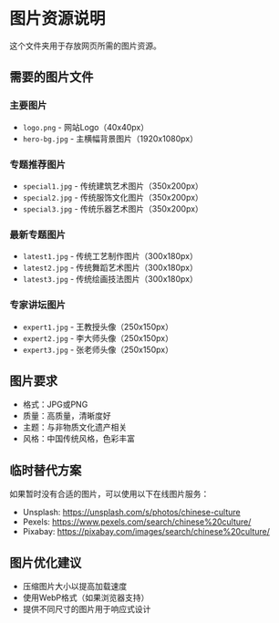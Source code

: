 # 图片资源说明

这个文件夹用于存放网页所需的图片资源。

## 需要的图片文件

### 主要图片
- `logo.png` - 网站Logo（40x40px）
- `hero-bg.jpg` - 主横幅背景图片（1920x1080px）

### 专题推荐图片
- `special1.jpg` - 传统建筑艺术图片（350x200px）
- `special2.jpg` - 传统服饰文化图片（350x200px）
- `special3.jpg` - 传统乐器艺术图片（350x200px）

### 最新专题图片
- `latest1.jpg` - 传统工艺制作图片（300x180px）
- `latest2.jpg` - 传统舞蹈艺术图片（300x180px）
- `latest3.jpg` - 传统绘画技法图片（300x180px）

### 专家讲坛图片
- `expert1.jpg` - 王教授头像（250x150px）
- `expert2.jpg` - 李大师头像（250x150px）
- `expert3.jpg` - 张老师头像（250x150px）

## 图片要求
- 格式：JPG或PNG
- 质量：高质量，清晰度好
- 主题：与非物质文化遗产相关
- 风格：中国传统风格，色彩丰富

## 临时替代方案
如果暂时没有合适的图片，可以使用以下在线图片服务：
- Unsplash: https://unsplash.com/s/photos/chinese-culture
- Pexels: https://www.pexels.com/search/chinese%20culture/
- Pixabay: https://pixabay.com/images/search/chinese%20culture/

## 图片优化建议
- 压缩图片大小以提高加载速度
- 使用WebP格式（如果浏览器支持）
- 提供不同尺寸的图片用于响应式设计 